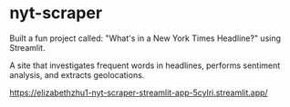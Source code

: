 # nyt-scraper

Built a fun project called: "What's in a New York Times Headline?" using Streamlit.

A site that investigates frequent words in headlines, performs sentiment analysis, and extracts geolocations.

https://elizabethzhu1-nyt-scraper-streamlit-app-5cylri.streamlit.app/
